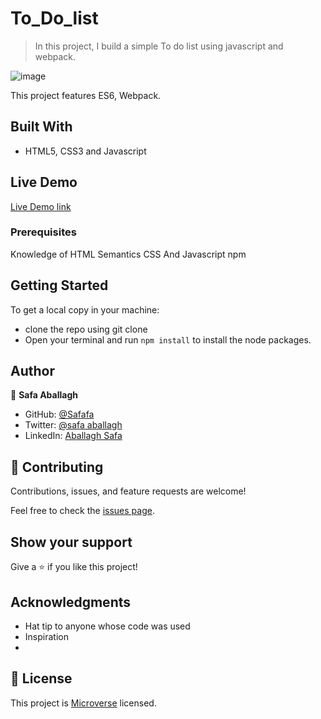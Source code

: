 # To_Do_list

> In this project, I build a simple To do list using javascript and webpack.


![image](https://user-images.githubusercontent.com/43698511/129742051-f2d8371a-e260-4c84-b718-8355a71e41ec.png)


This project features ES6, Webpack.

## Built With

- HTML5, CSS3 and Javascript

## Live Demo

[Live Demo link](https://safafa.github.io/To_Do_list/)



### Prerequisites

Knowledge of HTML Semantics CSS And Javascript
npm

## Getting Started

To get a local copy in your machine:

- clone the repo using git clone
- Open your terminal and run `npm install` to install the node packages.


## Author

👤 **Safa Aballagh**

- GitHub: [@Safafa](https://github.com/safafa)
- Twitter: [@safa aballagh](https://twitter.com/Aballagh_S)
- LinkedIn: [Aballagh Safa](https://www.linkedin.com/in/aballaghsafa/)

## 🤝 Contributing

Contributions, issues, and feature requests are welcome!

Feel free to check the [issues page](https://github.com/safafa/To_Do_list/issues).

## Show your support

Give a ⭐️ if you like this project!

## Acknowledgments

- Hat tip to anyone whose code was used
- Inspiration
-

## 📝 License

This project is [Microverse](https://www.microverse.org/) licensed.

